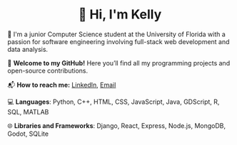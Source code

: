 <h1 align="center">👋 Hi, I'm Kelly</h1>

🏫 I'm a junior Computer Science student at the University of Florida with a passion for software engineering involving full-stack web development and data analysis.

🎉 **Welcome to my GitHub!** Here you’ll find all my programming projects and open-source contributions.

📬 **How to reach me:** [LinkedIn](https://linkedin.com/in/kellyltran), [Email](mailto:kellytran.inbox@gmail.com)

💻 **Languages**: Python, C++, HTML, CSS, JavaScript, Java, GDScript, R, SQL, MATLAB

🌐 **Libraries and Frameworks**: Django, React, Express, Node.js, MongoDB, Godot, SQLite
